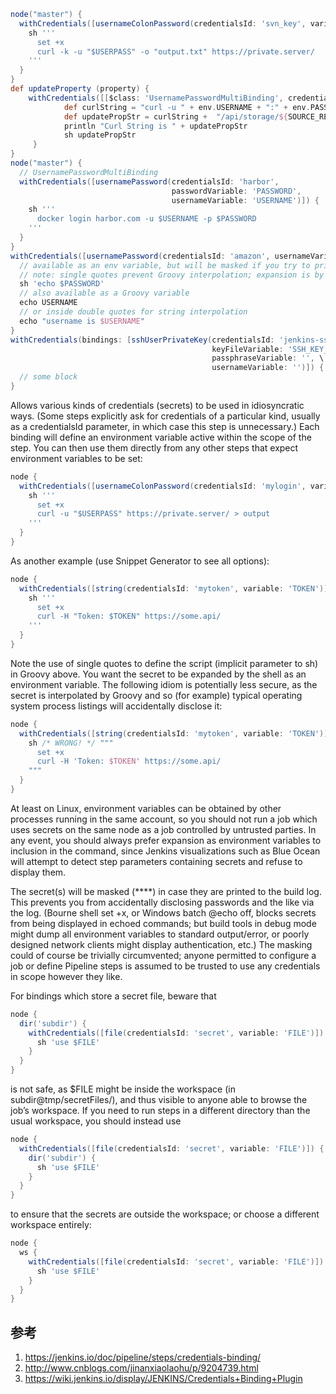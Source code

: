 

```groovy
node("master") {
  withCredentials([usernameColonPassword(credentialsId: 'svn_key', variable: 'USERPASS')]) {
    sh '''
      set +x
      curl -k -u "$USERPASS" -o "output.txt" https://private.server/
    '''
  }
}
def updateProperty (property) {
    withCredentials([[$class: 'UsernamePasswordMultiBinding', credentialsId: CREDENTIALS, usernameVariable: 'USERNAME', passwordVariable: 'PASSWORD']]) {
            def curlString = "curl -u " + env.USERNAME + ":" + env.PASSWORD + " " + "-X PUT " + SERVER_URL
            def updatePropStr = curlString +  "/api/storage/${SOURCE_REPO}/docker-framework/${env.BUILD_NUMBER}?properties=${property}"
            println "Curl String is " + updatePropStr
            sh updatePropStr
     }
}
node("master") {
  // UsernamePasswordMultiBinding
  withCredentials([usernamePassword(credentialsId: 'harbor', 
                                    passwordVariable: 'PASSWORD',
                                    usernameVariable: 'USERNAME')]) {
    sh '''
      docker login harbor.com -u $USERNAME -p $PASSWORD
    '''
  }
}
withCredentials([usernamePassword(credentialsId: 'amazon', usernameVariable: 'USERNAME', passwordVariable: 'PASSWORD')]) {
  // available as an env variable, but will be masked if you try to print it out any which way
  // note: single quotes prevent Groovy interpolation; expansion is by Bourne Shell, which is what you want
  sh 'echo $PASSWORD'
  // also available as a Groovy variable
  echo USERNAME
  // or inside double quotes for string interpolation
  echo "username is $USERNAME"
}
withCredentials(bindings: [sshUserPrivateKey(credentialsId: 'jenkins-ssh-key-for-abc', \
                                             keyFileVariable: 'SSH_KEY_FOR_ABC', \
                                             passphraseVariable: '', \
                                             usernameVariable: '')]) {
  // some block
}
```


Allows various kinds of credentials (secrets) to be used in idiosyncratic ways. (Some steps explicitly ask for credentials of a particular kind, usually as a credentialsId parameter, in which case this step is unnecessary.) Each binding will define an environment variable active within the scope of the step. You can then use them directly from any other steps that expect environment variables to be set:

```groovy
node {
  withCredentials([usernameColonPassword(credentialsId: 'mylogin', variable: 'USERPASS')]) {
    sh '''
      set +x
      curl -u "$USERPASS" https://private.server/ > output
    '''
  }
}
```
As another example (use Snippet Generator to see all options):

```groovy
node {
  withCredentials([string(credentialsId: 'mytoken', variable: 'TOKEN')]) {
    sh '''
      set +x
      curl -H "Token: $TOKEN" https://some.api/
    '''
  }
}
```
Note the use of single quotes to define the script (implicit parameter to sh) in Groovy above. You want the secret to be expanded by the shell as an environment variable. The following idiom is potentially less secure, as the secret is interpolated by Groovy and so (for example) typical operating system process listings will accidentally disclose it:

```groovy
node {
  withCredentials([string(credentialsId: 'mytoken', variable: 'TOKEN')]) {
    sh /* WRONG! */ """
      set +x
      curl -H 'Token: $TOKEN' https://some.api/
    """
  }
}
```
At least on Linux, environment variables can be obtained by other processes running in the same account, so you should not run a job which uses secrets on the same node as a job controlled by untrusted parties. In any event, you should always prefer expansion as environment variables to inclusion in the command, since Jenkins visualizations such as Blue Ocean will attempt to detect step parameters containing secrets and refuse to display them.

The secret(s) will be masked (****) in case they are printed to the build log. This prevents you from accidentally disclosing passwords and the like via the log. (Bourne shell set +x, or Windows batch @echo off, blocks secrets from being displayed in echoed commands; but build tools in debug mode might dump all environment variables to standard output/error, or poorly designed network clients might display authentication, etc.) The masking could of course be trivially circumvented; anyone permitted to configure a job or define Pipeline steps is assumed to be trusted to use any credentials in scope however they like.

For bindings which store a secret file, beware that
```groovy
node {
  dir('subdir') {
    withCredentials([file(credentialsId: 'secret', variable: 'FILE')]) {
      sh 'use $FILE'
    }
  }
}
```
is not safe, as $FILE might be inside the workspace (in subdir@tmp/secretFiles/), and thus visible to anyone able to browse the job’s workspace. If you need to run steps in a different directory than the usual workspace, you should instead use
```groovy
node {
  withCredentials([file(credentialsId: 'secret', variable: 'FILE')]) {
    dir('subdir') {
      sh 'use $FILE'
    }
  }
}
```
to ensure that the secrets are outside the workspace; or choose a different workspace entirely:

```groovy
node {
  ws {
    withCredentials([file(credentialsId: 'secret', variable: 'FILE')]) {
      sh 'use $FILE'
    }
  }
}
```

## 参考

1. https://jenkins.io/doc/pipeline/steps/credentials-binding/
2. http://www.cnblogs.com/jinanxiaolaohu/p/9204739.html
3. https://wiki.jenkins.io/display/JENKINS/Credentials+Binding+Plugin